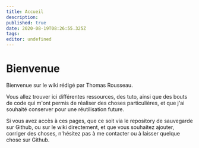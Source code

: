 ```yaml
---
title: Accueil
description: 
published: true
date: 2020-08-19T08:26:55.325Z
tags: 
editor: undefined
---
```


# Bienvenue

Bienvenue sur le wiki rédigé par Thomas Rousseau.

Vous allez trouver ici différentes ressources, des tuto, ainsi que des bouts de code qui m'ont permis de réaliser des choses particulières, et que j'ai souhaité conserver pour une réutilisation future.

Si vous avez accès à ces pages, que ce soit via le repository de sauvegarde sur Github, ou sur le wiki directement, et que vous souhaitez ajouter, corriger des choses, n'hésitez pas à me contacter ou à laisser quelque chose sur Github.